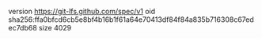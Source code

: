 version https://git-lfs.github.com/spec/v1
oid sha256:ffa0bfcd6cb5e8bf4b16b1f61a64e70413df84f84a835b716308c67edec7db68
size 4029
